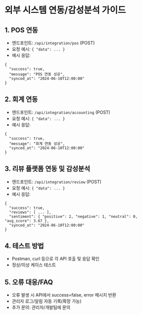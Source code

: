 # 외부 시스템 연동/감성분석 가이드

## 1. POS 연동
- 엔드포인트: `/api/integration/pos` (POST)
- 요청 예시: `{ "data": ... }`
- 예시 응답:
```
{
  "success": true,
  "message": "POS 연동 성공",
  "synced_at": "2024-06-10T12:00:00"
}
```

## 2. 회계 연동
- 엔드포인트: `/api/integration/accounting` (POST)
- 요청 예시: `{ "data": ... }`
- 예시 응답:
```
{
  "success": true,
  "message": "회계 연동 성공",
  "synced_at": "2024-06-10T12:00:00"
}
```

## 3. 리뷰 플랫폼 연동 및 감성분석
- 엔드포인트: `/api/integration/review` (POST)
- 요청 예시: `{ "data": ... }`
- 예시 응답:
```
{
  "success": true,
  "reviews": [ ... ],
  "sentiment": { "positive": 2, "negative": 1, "neutral": 0, "avg_score": 3.67 },
  "synced_at": "2024-06-10T12:00:00"
}
```

## 4. 테스트 방법
- Postman, curl 등으로 각 API 호출 및 응답 확인
- 정상/이상 케이스 테스트

## 5. 오류 대응/FAQ
- 오류 발생 시 API에서 success=false, error 메시지 반환
- 관리자 로그/알림 자동 기록(확장 가능)
- 추가 문의: 관리자/개발팀에 문의 